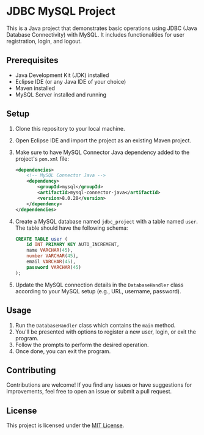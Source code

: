 # JDBC MySQL Project

This is a Java project that demonstrates basic operations using JDBC (Java Database Connectivity) with MySQL. It includes functionalities for user registration, login, and logout.

## Prerequisites

- Java Development Kit (JDK) installed
- Eclipse IDE (or any Java IDE of your choice)
- Maven installed
- MySQL Server installed and running

## Setup

1. Clone this repository to your local machine.
2. Open Eclipse IDE and import the project as an existing Maven project.
3. Make sure to have MySQL Connector Java dependency added to the project's `pom.xml` file:

    ```xml
    <dependencies>
        <!-- MySQL Connector Java -->
        <dependency>
            <groupId>mysql</groupId>
            <artifactId>mysql-connector-java</artifactId>
            <version>8.0.28</version>
        </dependency>
    </dependencies>
    ```

4. Create a MySQL database named `jdbc_project` with a table named `user`. The table should have the following schema:

    ```sql
    CREATE TABLE user (
        id INT PRIMARY KEY AUTO_INCREMENT,
        name VARCHAR(45),
        number VARCHAR(45),
        email VARCHAR(45),
        password VARCHAR(45)
    );
    ```

5. Update the MySQL connection details in the `DatabaseHandler` class according to your MySQL setup (e.g., URL, username, password).

## Usage

1. Run the `DatabaseHandler` class which contains the `main` method.
2. You'll be presented with options to register a new user, login, or exit the program.
3. Follow the prompts to perform the desired operation.
4. Once done, you can exit the program.

## Contributing

Contributions are welcome! If you find any issues or have suggestions for improvements, feel free to open an issue or submit a pull request.

## License

This project is licensed under the [MIT License](LICENSE).

